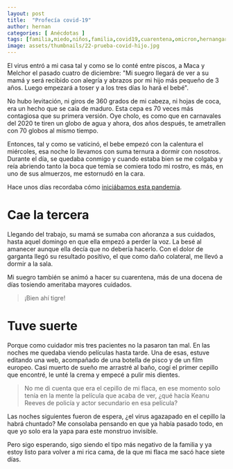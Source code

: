 ```yaml
---
layout: post
title:  "Profecía covid-19"
author: hernan
categories: [ Anécdotas ]
tags: [familia,miedo,niños,familia,covid19,cuarentena,omicron,hernangarciaval]
image: assets/thumbnails/22-prueba-covid-hijo.jpg
---
```


El virus entró a mi casa tal y como se lo conté entre piscos, a Maca y Melchor el pasado cuatro de diciembre: "Mi suegro llegará de ver a su mamá y será recibido con alegría y abrazos por mi hijo más pequeño de 3 años. Luego empezará a toser y a los tres días lo hará el bebé".

No hubo levitación, ni giros de 360 grados de mi cabeza, ni hojas de coca, era un hecho que se caía de maduro. Esta cepa es 70 veces más contagiosa que su primera versión. Oye cholo, es como que en carnavales del 2020 te tiren un globo de agua y ahora, dos años después, te ametrallen con 70 globos al mismo tiempo.

Entonces, tal y como se vaticinó, el bebe empezó con la calentura el miércoles, esa noche lo llevamos con suma ternura a dormir con nosotros. Durante el día, se quedaba conmigo y cuando estaba bien se me colgaba y reía abriendo tanto la boca que temía se comiera todo mi rostro, es más, en uno de sus almuerzos, me estornudó en la cara.

Hace unos días recordaba cómo [iniciábamos esta pandemia](https://unpardelineas.com/la-toxica-nos-acosa/).
# Cae la tercera
Llegando del trabajo, su mamá se sumaba con añoranza a sus cuidados, hasta aquel domingo en que ella empezó a perder la voz. La besé al amanecer aunque ella decía que no debería hacerlo. Con el dolor de garganta llegó su resultado positivo, el que como daño colateral, me llevó a dormir a la sala.

Mi suegro también se animó a hacer su cuarentena, más de una docena de días tosiendo ameritaba mayores cuidados. 

>  ¡Bien ahí tigre!

# Tuve suerte
Porque como cuidador mis tres pacientes no la pasaron tan mal. En las noches me quedaba viendo películas hasta tarde. Una de esas, estuve editando una web, acompañado de una botella de pisco y de un film europeo. Casi muerto de sueño me arrastré al baño, cogí el primer cepillo que encontré, le unté la crema y empecé a pulir mis dientes. 

> No me di cuenta que era el cepillo de mi flaca, en ese momento solo tenía en la mente la película que acaba de ver, ¿qué hacía Keanu Reeves de policía y actor secundario en esa película?

Las noches siguientes fueron de espera, ¿el virus agazapado en el cepillo la habrá chuntado? Me consolaba pensando en que ya había pasado todo, en que yo solo era la yapa para este monstruo invisible.

Pero sigo esperando, sigo siendo el tipo más negativo de la familia y ya estoy listo para volver a mi rica cama, de la que mi flaca me sacó hace siete días.
